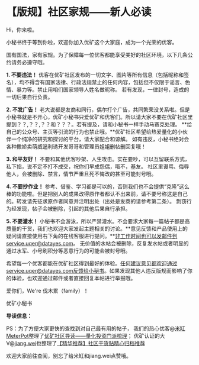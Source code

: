 # 【版规】社区家规——新人必读

Hi，你来啦。

小秘书终于等到你啦，欢迎你加入优矿这个大家庭，成为一个光荣的优客。


国有国法，家有家规。为了保障每一位优客都能享受美好的社区环境，以下几条公约请务必遵守哦。

**1. 不要违法！**
优客在优矿社区发布的一切文字、图片等所有信息（包括昵称和签名），均不得含有国家法律、行政法规禁止的任何内容，包括但不仅限于谣言、色情、暴力等。禁止用咱们国家领导人姓名做昵称。
若有发现，一律封号，造成的一切后果自行负责。

**2. 不发广告！**
老大说都是友商和同行，偶尔打个广告，共同繁荣没关系啦。但是小秘书就是不开心，优矿小秘书只爱优矿和优客们。所以请大家不要在优矿社区里提到？？,？？,？？和？？？。若有提及，请和小秘书一样手动马赛克处理。
**给自己的公众号、主页等引流的行为也禁止哦。**优矿社区希望给热爱量化的小伙伴一个纯净的研究和探讨的平台，请大家配合和谅解。
如有违反，小秘书绝对会各种撒娇卖萌威逼利诱开发哥哥和管理员姐姐删帖删回复哦！

**3. 和平友好！**
不要和其他优客吵架、人生攻击。实在要吵，可以互留联系方式，私下掐，说不定不打不成交，祝你们早成怨偶，哦不，基友。
社区里谩骂、侮辱他人，会被删除、禁言，情节严重且死不悔改的甚至可能封号哦。

**4. 不要抄作业！**
参考、借鉴、学习都是可以的，否则我们也不会提供“克隆”这么棒的功能啦。但是把别人的成果改得原作者都认不出来前，请不要号称这是自己的。转发请先征求原作者同意并注明出处（出处是友商的请参考第二条）。
剽窃行为经发现，帖子会被删除，引起的其他后果自行承担。

**5. 不要灌水！**
小秘书不会游泳，所以严禁灌水。不会要求大家每一篇帖子都是高质量的干货，我们也欢迎大家发起主题相关的讨论。**意见反馈和产品使用上的疑问请直接使用右下角的在线客服进行提问。**非工作时间也可以发邮件到service.uqer@datayes.com。
无价值的水帖会被删除，反复发水帖或者明显的通过水军、小号刷积分等恶意行为的可能会被封号哦。


希望每一个优客都能在优矿社区得到最好的体验。任何建议意见都欢迎通过service.uqer@datayes.com反馈给小秘书。如果发现其他人违反版规而影响了你的体验，也欢迎通过邮件或者直接回复本帖进行举报哦。

爱你们，We're 伐木累（family）！


优矿小秘书



**导读信息：**

PS：为了方便大家更快的查找到对自己最有用的帖子，
我们的热心优客@[米缸MeterPot](https://uqer.datayes.com/community/user/55103f75f9f06c7a9ae9a558/shares)整理了[优矿社区导读——量化投资门派梳理](https://uqer.datayes.com/community/share/56749fca228e5bab38c977d1)；
优矿认证的大V@[jiang.wei](https://uqer.datayes.com/community/user/548e9868f9f06c45e7073e66/shares)也整理了[【精华推荐】社区干货贴精心归档推荐](https://uqer.datayes.com/community/share/567ba9c3228e5b344568822c)

欢迎大家前往查阅，别忘了给米缸和jiang.wei点赞哦。

